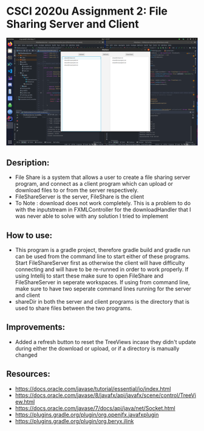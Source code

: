 # CSCI 2020u Assignment 2: File Sharing Server and Client

![running_program](https://github.com/davidmon-exe/csci_2020u_assignment2/blob/main/running_program.png)

## Desription:
* File Share is a system that allows a user to create a file sharing server program, and connect as a client program which can upload or download files to or from the server respectively.
* FileShareServer is the server, FileShare is the client
* To Note : download does not work completely. This is a problem to do with the inputstream in FXMLController for the downloadHandler that I was never able to solve with any solution I tried to implement


## How to use:
* This program is a gradle project, therefore gradle build and gradle run can be used from the command line to start either of these programs. Start FileShareServer first as otherwise the client will have difficulty connecting and will have to be re-runned in order to work properly. If using Intellij to start these make sure to open FileShare and FileShareServer in seperate workspaces. If using from command line, make sure to have two seperate command lines running for the server and client
* shareDir in both the server and client programs is the directory that is used to share files between the two programs.

## Improvements:
* Added a refresh button to reset the TreeViews incase they didn't update during either the download or upload, or if a directory is manually changed

## Resources:
* https://docs.oracle.com/javase/tutorial/essential/io/index.html
* https://docs.oracle.com/javase/8/javafx/api/javafx/scene/control/TreeView.html
* https://docs.oracle.com/javase/7/docs/api/java/net/Socket.html
* https://plugins.gradle.org/plugin/org.openjfx.javafxplugin
* https://plugins.gradle.org/plugin/org.beryx.jlink
